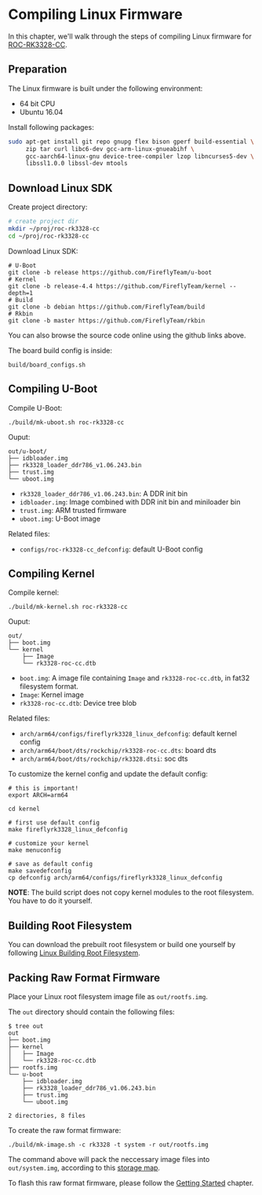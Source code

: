 # Compiling Linux Firmware

In this chapter, we'll walk through the steps of compiling Linux firmware for [ROC-RK3328-CC].

## Preparation

The Linux firmware is built under the following environment:
 - 64 bit CPU
 - Ubuntu 16.04

Install following packages:
```bash
sudo apt-get install git repo gnupg flex bison gperf build-essential \
     zip tar curl libc6-dev gcc-arm-linux-gnueabihf \
     gcc-aarch64-linux-gnu device-tree-compiler lzop libncurses5-dev \
     libssl1.0.0 libssl-dev mtools
```

## Download Linux SDK

Create project directory:
```bash
# create project dir
mkdir ~/proj/roc-rk3328-cc
cd ~/proj/roc-rk3328-cc
```

Download Linux SDK:
```
# U-Boot
git clone -b release https://github.com/FireflyTeam/u-boot
# Kernel
git clone -b release-4.4 https://github.com/FireflyTeam/kernel --depth=1
# Build
git clone -b debian https://github.com/FireflyTeam/build
# Rkbin
git clone -b master https://github.com/FireflyTeam/rkbin
```

You can also browse the source code online using the github links above.

The board build config is inside:

    build/board_configs.sh 

## Compiling U-Boot

Compile U-Boot:
```
./build/mk-uboot.sh roc-rk3328-cc
```

Ouput:
```
out/u-boot/
├── idbloader.img
├── rk3328_loader_ddr786_v1.06.243.bin
├── trust.img
└── uboot.img
```
 - `rk3328_loader_ddr786_v1.06.243.bin`: A DDR init bin
 - `idbloader.img`: Image combined with DDR init bin and miniloader bin
 - `trust.img`: ARM trusted firmware
 - `uboot.img`: U-Boot image


Related files:
- `configs/roc-rk3328-cc_defconfig`: default U-Boot config

## Compiling Kernel

Compile kernel:
```
./build/mk-kernel.sh roc-rk3328-cc
```

Ouput:
```
out/
├── boot.img
└── kernel
    ├── Image
    └── rk3328-roc-cc.dtb
```

 - `boot.img`: A image file containing `Image` and `rk3328-roc-cc.dtb`, in fat32 filesystem format.
 - `Image`: Kernel image
 - `rk3328-roc-cc.dtb`: Device tree blob
 
Related files:
- `arch/arm64/configs/fireflyrk3328_linux_defconfig`: default kernel config
- `arch/arm64/boot/dts/rockchip/rk3328-roc-cc.dts`: board dts
- `arch/arm64/boot/dts/rockchip/rk3328.dtsi`: soc dts
 
To customize the kernel config and update the default config:
```
# this is important!
export ARCH=arm64

cd kernel

# first use default config
make fireflyrk3328_linux_defconfig

# customize your kernel
make menuconfig

# save as default config
make savedefconfig
cp defconfig arch/arm64/configs/fireflyrk3328_linux_defconfig
```

**NOTE**: The build script does not copy kernel modules to the root filesystem. You have to do it yourself.

## Building Root Filesystem

You can download the prebuilt root filesystem or build one yourself by following [Linux Building Root Filesystem](linux_build_rootfilesystem.html).

## Packing Raw Format Firmware

Place your Linux root filesystem image file as `out/rootfs.img`.

The `out` directory should contain the following files:
```
$ tree out
out
├── boot.img
├── kernel
│   ├── Image
│   └── rk3328-roc-cc.dtb
├── rootfs.img
└── u-boot
    ├── idbloader.img
    ├── rk3328_loader_ddr786_v1.06.243.bin
    ├── trust.img
    └── uboot.img

2 directories, 8 files
```

To create the raw format firmware:
```
./build/mk-image.sh -c rk3328 -t system -r out/rootfs.img
```

The command above will pack the neccessary image files into `out/system.img`, according to this [storage map](http://opensource.rock-chips.com/wiki_Partitions#Default_storage_map).

To flash this raw format firmware, please follow the [Getting Started](started.html) chapter.

[ROC-RK3328-CC]: http://en.t-firefly.com/product/rocrk3328cc.html "ROC-RK3328-CC Official Website"
